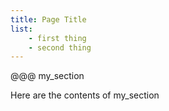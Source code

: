 ```yaml
---
title: Page Title
list:
    - first thing
    - second thing
---
```

@@@ my_section

Here are the contents of my_section
